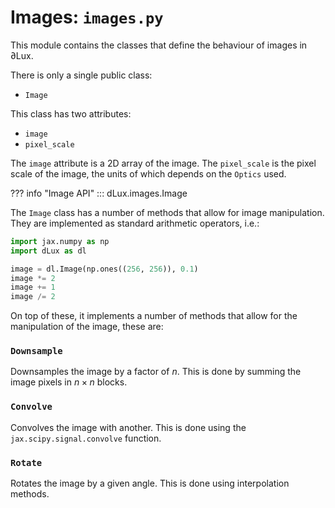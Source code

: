 # Images: `images.py`

This module contains the classes that define the behaviour of images in ∂Lux.

There is only a single public class:

- `Image`

This class has two attributes:

- `image`
- `pixel_scale`

The `image` attribute is a 2D array of the image. The `pixel_scale` is the pixel scale of the image, the units of which depends on the `Optics` used.

??? info "Image API"
    ::: dLux.images.Image

The `Image` class has a number of methods that allow for image manipulation. They are implemented as standard arithmetic operators, i.e.:

```python
import jax.numpy as np
import dLux as dl

image = dl.Image(np.ones((256, 256)), 0.1)
image *= 2
image += 1
image /= 2
```

On top of these, it implements a number of methods that allow for the manipulation of the image, these are:

### `Downsample`

Downsamples the image by a factor of $n$. This is done by summing the image pixels in $n \times n$ blocks.

### `Convolve`

Convolves the image with another. This is done using the `jax.scipy.signal.convolve` function.

### `Rotate`

Rotates the image by a given angle. This is done using interpolation methods.
